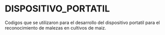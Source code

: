 # DISPOSITIVO_PORTATIL
Codigos que se utilizaron para el desarrollo del dispositivo portatil para el reconocimiento de malezas en cultivos de maiz.
